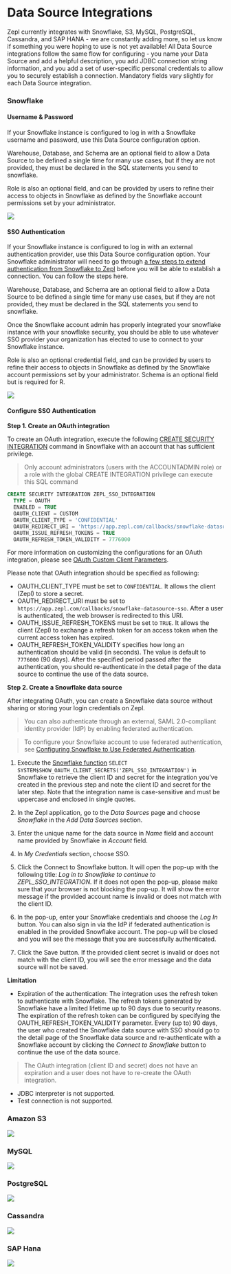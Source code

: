 # Data Source Integrations
Zepl currently integrates with Snowflake, S3, MySQL, PostgreSQL, Cassandra, and SAP HANA - we are constantly adding more, so let us know if something you were hoping to use is not yet available!
All Data Source integrations follow the same flow for configuring - you name your Data Source and add a helpful description, you add JDBC connection string information, and you add a set of user-specific personal credentials to allow you to securely establish a connection. Mandatory fields vary slightly for each Data Source integration.

### Snowflake
#### Username & Password
If your Snowflake instance is configured to log in with a Snowflake username and password, use this Data Source configuration option.

Warehouse, Database, and Schema are an optional field to allow a Data Source to be defined a single time for many use cases, but if they are not provided, they must be declared in the SQL statements you send to snowflake.

Role is also an optional field, and can be provided by users to refine their access to objects in Snowflake as defined by the Snowflake account permissions set by your administrator.

<img src="../../../img/datasource/snowflake_create_popup_1.png" class="image-box img-100" />

#### SSO Authentication
If your Snowflake instance is configured to log in with an external authentication provider, use this Data Source configuration option. Your Snowflake administrator will need to go through [a few steps to extend authentication from Snowflake to Zepl](./#configure-sso-authentication) before you will be able to establish a connection. You can follow the steps here.

Warehouse, Database, and Schema are an optional field to allow a Data Source to be defined a single time for many use cases, but if they are not provided, they must be declared in the SQL statements you send to snowflake.

Once the Snowflake account admin has properly integrated your snowflake instance with your snowflake security, you should be able to use whatever SSO provider your organization has elected to use to connect to your Snowflake instance.

Role is also an optional credential field, and can be provided by users to refine their access to objects in Snowflake as defined by the Snowflake account permissions set by your administrator.  Schema is an optional field but is required for R.

<img src="../../../img/datasource/snowflake_create_popup_2.png" class="image-box img-100" />

#### Configure SSO Authentication

**Step 1. Create an OAuth integration**

To create an OAuth integration, execute the following [CREATE SECURITY INTEGRATION](https://docs.snowflake.net/manuals/sql-reference/sql/create-security-integration.html) command in Snowflake with an account that has sufficient privilege.

> Only account administrators (users with the ACCOUNTADMIN role) or a role with the global CREATE INTEGRATION privilege can execute this SQL command

```sql
CREATE SECURITY INTEGRATION ZEPL_SSO_INTEGRATION
  TYPE = OAUTH
  ENABLED = TRUE
  OAUTH_CLIENT = CUSTOM
  OAUTH_CLIENT_TYPE = 'CONFIDENTIAL'
  OAUTH_REDIRECT_URI = 'https://app.zepl.com/callbacks/snowflake-datasource-sso'
  OAUTH_ISSUE_REFRESH_TOKENS = TRUE
  OAUTH_REFRESH_TOKEN_VALIDITY = 7776000
```
For more information on customizing the configurations for an OAuth integration, please see [OAuth Custom Client Parameters​](https://docs.snowflake.net/manuals/sql-reference/sql/create-security-integration.html#id2).

Please note that OAuth integration should be specified as following:

* OAUTH_CLIENT_TYPE must be set to `CONFIDENTIAL`. It allows the client (Zepl) to store a secret.
* OAUTH_REDIRECT_URI must be set to `https://app.zepl.com/callbacks/snowflake-datasource-sso`. After a user is authenticated, the web browser is redirected to this URI.
* OAUTH_ISSUE_REFRESH_TOKENS must be set to `TRUE`. It allows the client (Zepl) to exchange a refresh token for an access token when the current access token has expired.
* OAUTH_REFRESH_TOKEN_VALIDITY specifies how long an authentication should be valid (in seconds). The value is default to `7776000` (90 days). After the specified period passed after the authentication, you should re-authenticate in the detail page of the data source to continue the use of the data source.

**Step 2. Create a Snowflake data source**

After integrating OAuth, you can create a Snowflake data source without sharing or storing your login credentials on Zepl.

> You can also authenticate through an external, SAML 2.0-compliant identity provider (IdP) by enabling federated authentication.

> To configure your Snowflake account to use federated authentication, see [Configuring Snowflake to Use Federated Authentication](https://docs.snowflake.net/manuals/user-guide/admin-security-fed-auth-configure-snowflake.html).

1. Execute the [Snowflake function](https://docs.snowflake.net/manuals/sql-reference/functions/system_show_oauth_client_secrets.html) `SELECT SYSTEM$SHOW_OAUTH_CLIENT_SECRETS('ZEPL_SSO_INTEGRATION')` in Snowflake to retrieve the client ID and secret for the integration you’ve created in the previous step and note the client ID and secret for the later step.
Note that the integration name is case-sensitive and must be uppercase and enclosed in single quotes.

2. In the Zepl application, go to the _Data Sources_ page and choose _Snowflake_ in the _Add Data Sources_ section.

3. Enter the unique name for the data source in _Name_ field and account name provided by Snowflake in _Account_ field.

4. In _My Credentials_ section, choose SSO.

5. Click the Connect to Snowflake button. It will open the pop-up with the following title: _Log in to Snowflake to continue to ZEPL_SSO_INTEGRATION._
If it does not open the pop-up, please make sure that your browser is not blocking the pop-up. It will show the error message if the provided account name is invalid or does not match with the client ID.

6. In the pop-up, enter your Snowflake credentials and choose the _Log In_ button. You can also sign in via the IdP if federated authentication is enabled in the provided Snowflake account.
The pop-up will be closed and you will see the message that you are successfully authenticated.

7. Click the Save button. If the provided client secret is invalid or does not match with the client ID, you will see the error message and the data source will not be saved.

**Limitation**

* Expiration of the authentication: The integration uses the refresh token to authenticate with Snowflake. The refresh tokens generated by Snowflake have a limited lifetime up to 90 days due to security reasons. The expiration of the refresh token can be configured by specifying the OAUTH_REFRESH_TOKEN_VALIDITY parameter. Every (up to) 90 days, the user who created the Snowflake data source with SSO should go to the detail page of the Snowflake data source and re-authenticate with a Snowflake account by clicking the _Connect to Snowflake_ button to continue the use of the data source.
> The OAuth integration (client ID and secret) does not have an expiration and a user does not have to re-create the OAuth integration.

* JDBC interpreter is not supported.
* Test connection is not supported.


### Amazon S3
<img src="../../../img/datasource/s3_create_popup.png" class="image-box img-100" />

### MySQL
<img src="../../../img/datasource/mysql_create_popup.png" class="image-box img-100" />

### PostgreSQL
<img src="../../../img/datasource/postgresql_create_popup.png" class="image-box img-100" />

### Cassandra
<img src="../../../img/datasource/cassandra_create_popup.png" class="image-box img-100" />

### SAP Hana
<img src="../../../img/datasource/hana_create_popup.png" class="image-box img-100" />
